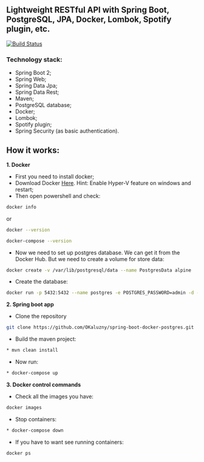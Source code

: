 
## Lightweight RESTful API with Spring Boot, PostgreSQL, JPA, Docker, Lombok, Spotify plugin, etc.

[![Build Status](https://travis-ci.org/OKaluzny/spring-boot-docker-postgres.svg?branch=master)](https://travis-ci.org/OKaluzny/spring-boot-docker-postgres)

### Technology stack:

* Spring Boot 2;
* Spring Web;
* Spring Data Jpa;
* Spring Data Rest;
* Maven;
* PostgreSQL database;
* Docker;
* Lombok;
* Spotify plugin;
* Spring Security (as basic authentication).

## How it works:
**1. Docker**
* First you need to install docker;
* Download Docker [Here](https://localhost:8443/api/v1/objects). Hint: Enable Hyper-V feature on windows and restart;
* Then open powershell and check:
```bash
docker info
```
or
```bash
docker --version
```
```bash
docker-compose --version
```
* Now we need to set up postgres database. We can get it from the Docker Hub. But we need to create a volume for store data:
```bash
docker create -v /var/lib/postgresql/data --name PostgresData alpine
```
* Create the database:
```bash
docker run -p 5432:5432 --name postgres -e POSTGRES_PASSWORD=admin -d --volumes-from PostgresData postgres
```

**2. Spring boot app**
* Clone the repository
```bash
git clone https://github.com/OKaluzny/spring-boot-docker-postgres.git
```
* Build the maven project:
```bash
* mvn clean install
```
* Now run:
```bash
* docker-compose up
```
**3. Docker control commands**
* Check all the images you have:
```bash
docker images
```
*  Stop containers:
```bash
* docker-compose down
```
* If you have to want see running containers:
```bash
docker ps
```


